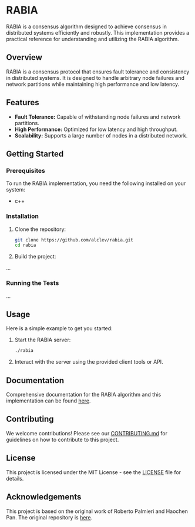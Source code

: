 # RABIA

RABIA is a consensus algorithm designed to achieve consensus in distributed systems efficiently and robustly. This implementation provides a practical reference for understanding and utilizing the RABIA algorithm.

## Overview

RABIA is a consensus protocol that ensures fault tolerance and consistency in distributed systems. It is designed to handle arbitrary node failures and network partitions while maintaining high performance and low latency.

## Features

- **Fault Tolerance:** Capable of withstanding node failures and network partitions.
- **High Performance:** Optimized for low latency and high throughput.
- **Scalability:** Supports a large number of nodes in a distributed network.

## Getting Started

### Prerequisites

To run the RABIA implementation, you need the following installed on your system:

- c++

### Installation

1. Clone the repository:

   ```bash
   git clone https://github.com/alclev/rabia.git
   cd rabia
   ```

2. Build the project:

  ...

### Running the Tests

...

## Usage

Here is a simple example to get you started:

1. Start the RABIA server:

   ```bash
   ./rabia
   ```

2. Interact with the server using the provided client tools or API.

## Documentation

Comprehensive documentation for the RABIA algorithm and this implementation can be found [here](https://github.com/haochenpan/rabia).

## Contributing

We welcome contributions! Please see our [CONTRIBUTING.md](CONTRIBUTING.md) for guidelines on how to contribute to this project.

## License

This project is licensed under the MIT License - see the [LICENSE](LICENSE) file for details.

## Acknowledgements

This project is based on the original work of Roberto Palmieri and Haochen Pan. The original repository is [here](https://github.com/haochenpan/rabia).